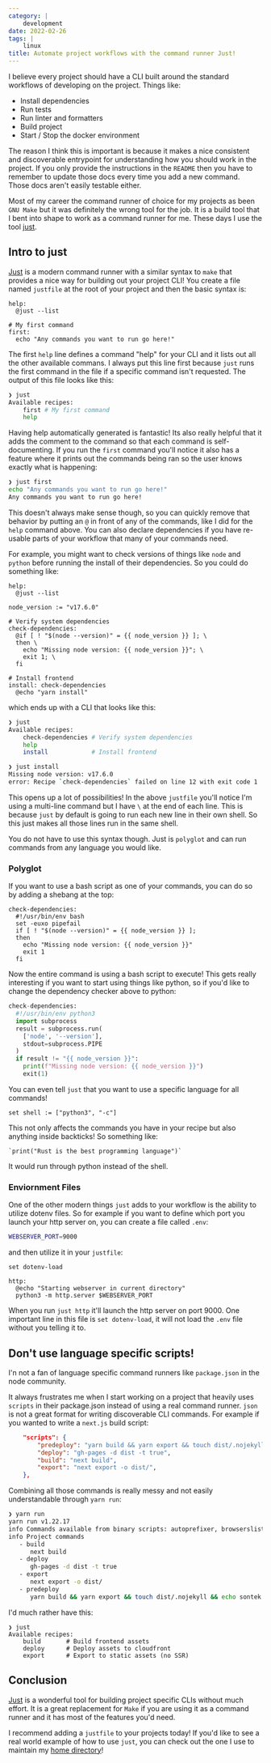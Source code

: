 ```yaml
---
category: |
    development
date: 2022-02-26
tags: |
    linux
title: Automate project workflows with the command runner Just!
---
```


I believe every project should have a CLI built around the standard workflows of developing
on the project.  Things like:

- Install dependencies
- Run tests
- Run linter and formatters
- Build project
- Start / Stop the docker environment

The reason I think this is important is because it makes a nice consistent and discoverable
entrypoint for understanding how you should work in the project.   If you only provide the
instructions in the `README` then you have to remember to update those docs every time you
add a new command.  Those docs aren't easily testable either.

Most of my career the command runner of choice for my projects as been `GNU Make` but it was
definitely the wrong tool for the job.  It is a build tool that I bent into shape to work
as a command runner for me.   These days I use the tool [just](https://github.com/casey/just).

## Intro to just
[Just](https://github.com/casey/just) is a modern command runner with a similar syntax to `make`
that provides a nice way for building out your project CLI!  You create a file named `justfile`
at the root of your project and then the basic syntax is:

```make
help:
  @just --list

# My first command
first:
  echo "Any commands you want to run go here!"
```

The first `help` line defines a command "help" for your CLI and it lists out all the other available
commans.  I always put this line first because `just` runs the first command in the file if a specific
command isn't requested.  The output of this file looks like this:

```bash
❯ just
Available recipes:
    first # My first command
    help
```

Having help automatically generated is fantastic!  Its also really helpful that it adds the comment
to the command so that each command is self-documenting.  If you run the `first` command you'll notice
it also has a feature where it prints out the commands being ran so the user knows exactly what is
happening:

```bash
❯ just first
echo "Any commands you want to run go here!"
Any commands you want to run go here!
```

This doesn't always make sense though, so you can quickly remove that behavior by putting an `@` in front
of any of the commands, like I did for the `help` command above.  You can also declare dependencies if
you have re-usable parts of your workflow that many of your commands need.

For example, you might want to check versions of things like `node` and `python` before running the install
of their dependencies. So you could do something like:

```make
help:
  @just --list

node_version := "v17.6.0"

# Verify system dependencies
check-dependencies:
  @if [ ! "$(node --version)" = {{ node_version }} ]; \
  then \
    echo "Missing node version: {{ node_version }}"; \
    exit 1; \
  fi

# Install frontend
install: check-dependencies
  @echo "yarn install"
```

which ends up with a CLI that looks like this:

```bash
❯ just
Available recipes:
    check-dependencies # Verify system dependencies
    help
    install            # Install frontend

❯ just install
Missing node version: v17.6.0
error: Recipe `check-dependencies` failed on line 12 with exit code 1
```

This opens up a lot of possibilities! In the above `justfile` you'll notice I'm using a multi-line
command but I have `\` at the end of each line.  This is because `just` by default is going to run
each new line in their own shell.   So this just makes all those lines run in the same shell.

You do not have to use this syntax though.  Just is `polyglot` and can run commands from any language
you would like.

### Polyglot
If you want to use a bash script as one of your commands, you can do so by adding a shebang at the top:

```make
check-dependencies:
  #!/usr/bin/env bash
  set -euxo pipefail
  if [ ! "$(node --version)" = {{ node_version }} ];
  then
    echo "Missing node version: {{ node_version }}"
    exit 1
  fi
```

Now the entire command is using a bash script to execute! This gets really interesting if you want to start
using things like python, so if you'd like to change the dependency checker above to python:

```python
check-dependencies:
  #!/usr/bin/env python3
  import subprocess
  result = subprocess.run(
    ['node', '--version'],
    stdout=subprocess.PIPE
  )
  if result != "{{ node_version }}":
    print(f"Missing node version: {{ node_version }}")
    exit(1)
```

You can even tell `just` that you want to use a specific language for all commands!

```
set shell := ["python3", "-c"]
```

This not only affects the commands you have in your recipe but also anything inside
backticks!  So something like:

 ```make
 `print("Rust is the best programming language")`
 ```

It would run through python instead of the shell.

### Enviornment Files
One of the other modern things `just` adds to your workflow is the ability to utilize dotenv
files.  So for example if you want to define which port you launch your http server on, you can
create a file called `.env`:

```bash
WEBSERVER_PORT=9000
```

and then utilize it in your `justfile`:

```make
set dotenv-load

http:
  @echo "Starting webserver in current directory"
  python3 -m http.server $WEBSERVER_PORT
```

When you run `just http` it'll launch the http server on port 9000.  One important line
in this file is `set dotenv-load`, it will not load the `.env` file without you telling it to.


## Don't use language specific scripts!
I'n not a fan of language specific command runners like `package.json` in the node community.

It always frustrates me when I start working on a project that heavily uses `scripts` in their
package.json instead of using a real command runner. `json` is not a great format for writing
discoverable CLI commands. For example if you wanted to write a `next.js` build script:

```json
    "scripts": {
        "predeploy": "yarn build && yarn export && touch dist/.nojekyll && echo sontek.net > dist/CNAME",
        "deploy": "gh-pages -d dist -t true",
        "build": "next build",
        "export": "next export -o dist/",
    },
```

Combining all those commands is really messy and not easily understandable through `yarn run`:

```bash
❯ yarn run
yarn run v1.22.17
info Commands available from binary scripts: autoprefixer, browserslist, css-blank-pseudo, css-has-pseudo, css-prefers-color-scheme, cssesc, esparse, esvalidate, extract-zip, gh-pages, gh-pages-clean, js-yaml, loose-envify, nanoid, next, prettier, resolve, rimraf, semver, svgo, uvu
info Project commands
   - build
      next build
   - deploy
      gh-pages -d dist -t true
   - export
      next export -o dist/
   - predeploy
      yarn build && yarn export && touch dist/.nojekyll && echo sontek.net > dist/CNAME
```

I'd much rather have this:

```
❯ just
Available recipes:
    build       # Build frontend assets
    deploy      # Deploy assets to cloudfront
    export      # Export to static assets (no SSR)
```

## Conclusion
[Just](https://github.com/casey/just) is a wonderful tool for building project specific CLIs without much effort. It is
a great replacement for `Make` if you are using it as a command runner and it has most of the features you'd need.

I recommend adding a `justfile` to your projects today! If you'd like to see a real world example of how to use `just`,
you can check out the one I use to maintain my [home directory](https://github.com/sontek/homies/blob/master/justfile)!